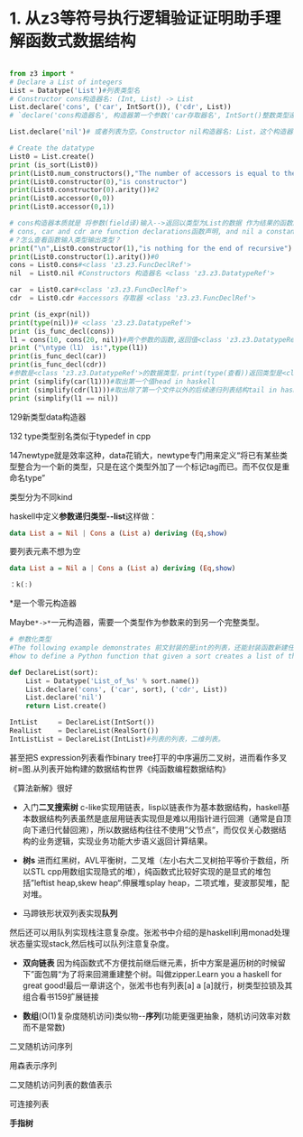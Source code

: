 # 1. 从z3等符号执行逻辑验证证明助手理解函数式数据结构





```python

from z3 import *
# Declare a List of integers
List = Datatype('List')#列表类型名
# Constructor cons构造器名: (Int, List) -> List
List.declare('cons', ('car', IntSort()), ('cdr', List))
# `declare('cons构造器名', 构造器第一个参数('car存取器名', IntSort()整数类型递归基), 构造器第二个参数('cdr存取器名', List递归自己列表类型))`

List.declare('nil')# 或者列表为空。Constructor nil构造器名: List，这个构造器没有参数

# Create the datatype
List0 = List.create()
print (is_sort(List0))
print(List0.num_constructors(),"The number of accessors is equal to the arity of the constructor.")# 2
print(List0.constructor(0),"is constructor")
print(List0.constructor(0).arity())#2
print(List0.accessor(0,0))
print(List0.accessor(0,1))

# cons构造器本质就是 将参数(field译)输入-->返回以类型为List的数据 作为结果的函数。
# cons, car and cdr are function declarations函数声明, and nil a constant未解释列表类型常量
#？怎么查看函数输入类型输出类型？
print("\n",List0.constructor(1),"is nothing for the end of recursive")
print(List0.constructor(1).arity())#0
cons = List0.cons#<class 'z3.z3.FuncDeclRef'>
nil  = List0.nil #Constructors 构造器名 <class 'z3.z3.DatatypeRef'>

car  = List0.car#<class 'z3.z3.FuncDeclRef'>
cdr  = List0.cdr #accessors 存取器 <class 'z3.z3.FuncDeclRef'>

print (is_expr(nil))
print(type(nil))# <class 'z3.z3.DatatypeRef'>
print (is_func_decl(cons))
l1 = cons(10, cons(20, nil))#两个参数的函数,返回值<class 'z3.z3.DatatypeRef'>
print ("\ntype（l1） is:",type(l1))
print(is_func_decl(car))
print(is_func_decl(cdr))
#参数是<class 'z3.z3.DatatypeRef'>的数据类型，print(type(查看))返回类型是<class 'z3.z3.ArithRef'>也就是存在里面的数值10
print (simplify(car(l1)))#取出第一个值head in haskell
print (simplify(cdr(l1)))#取出除了第一个文件以外的后续递归列表结构tail in haskell
print (simplify(l1 == nil))
```

129新类型data构造器

132 type类型别名类似于typedef in cpp

147newtype就是效率这种，data花销大，newtype专门用来定义“将已有某些类型整合为一个新的类型，只是在这个类型外加了一个标记tag而已。而不仅仅是重命名type”


类型分为不同kind

haskell中定义**参数递归类型--list**这样做：

```haskell
data List a = Nil | Cons a (List a) deriving (Eq,show)
```
要列表元素不想为空
```haskell
data List a = Nil a | Cons a (List a) deriving (Eq,show)
```

```haskell
：k(:)
```


\*是一个零元构造器



Maybe`*->*`一元构造器，需要一个类型作为参数来的到另一个完整类型。




```python
# 参数化类型
#The following example demonstrates 前文封装的是int的列表，还能封装函数新建任意类型的列表
#how to define a Python function that given a sort creates a list of the given sort.

def DeclareList(sort):
    List = Datatype('List_of_%s' % sort.name())
    List.declare('cons', ('car', sort), ('cdr', List))
    List.declare('nil')
    return List.create()

IntList     = DeclareList(IntSort())
RealList    = DeclareList(RealSort())
IntListList = DeclareList(IntList)#列表的列表，二维列表。
```



甚至把S expression列表看作binary tree打平的中序遍历二叉树，进而看作多叉树=图.从列表开始构建的数据结构世界《纯函数编程数据结构》


《算法新解》很好

- 入门**二叉搜索树**
 c-like实现用链表，lisp以链表作为基本数据结构，haskell基本数据结构列表虽然是底层用链表实现但是难以用指针进行回溯（通常是自顶向下递归代替回溯），所以数据结构往往不使用”父节点“，而仅仅关心数据结构的业务逻辑，实现业务功能大步语义返回计算结果。

- **树s**
进而红黑树，AVL平衡树，二叉堆（左小右大二叉树拍平等价于数组，所以STL cpp用数组实现隐式的堆），纯函数式比较好实现的是显式的堆包括”leftist heap,skew heap“.伸展堆splay heap，二项式堆，斐波那契堆，配对堆。


- 马蹄铁形状双列表实现**队列**

然后还可以用队列实现栈注意复杂度。张淞书中介绍的是haskell利用monad处理状态量实现stack,然后栈可以队列注意复杂度。

- **双向链表**
因为纯函数式不方便找前继后继元素，折中方案是遍历树的时候留下”面包屑“为了将来回溯重建整个树。叫做zipper.Learn you a haskell for great good!最后一章讲这个，张淞书也有列表[a] a [a]就行，树类型拉锁及其组合看书159扩展链接


- **数组**(O(1)复杂度随机访问)类似物--**序列**(功能更强更抽象，随机访问效率对数而不是常数)

二叉随机访问序列

用森表示序列

二叉随机访问列表的数值表示




可连接列表


**手指树**





































